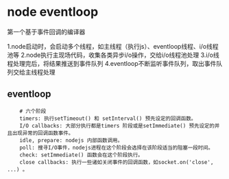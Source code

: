 # node eventloop

第一个基于事件回调的编译器

1.node启动时，会启动多个线程，如主线程（执行js）、eventloop线程、i/o线程池等
2.node执行主现场代码，收集各类异步i/o操作，交给i/o线程池处理
3.i/o线程处理完后，将结果推送到事件队列
4.eventloop不断监听事件队列，取出事件队列交给主线程处理


## eventloop
```
    # 六个阶段
    timers: 执行setTimeout() 和 setInterval() 预先设定的回调函数。
    I/O callbacks: 大部分执行都是timers 阶段或是setImmediate() 预先设定的并且出现异常的回调函数事件。
    idle, prepare: nodejs 内部函数调用。
    poll: 搜寻I/O事件，nodejs进程在这个阶段会选择在该阶段适当的阻塞一段时间。
    check: setImmediate() 函数会在这个阶段执行。
    close callbacks: 执行一些诸如关闭事件的回调函数，如socket.on('close', ...) 。

```